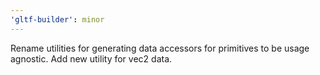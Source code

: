 ```yaml
---
'gltf-builder': minor
---
```


Rename utilities for generating data accessors for primitives to be usage agnostic. Add new utility for vec2 data.
